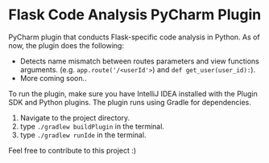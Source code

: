 # Flask Code Analysis PyCharm Plugin
PyCharm plugin that conducts Flask-specific code analysis in Python.
As of now, the plugin does the following:
 * Detects name mismatch between routes parameters and view functions arguments. (e.g. `app.route('/<userId'>`) and `def get_user(user_id):`).
 * More coming soon..

To run the plugin, make sure you have IntelliJ IDEA installed with the Plugin SDK and Python plugins. The plugin runs using Gradle for dependencies.
   1. Navigate to the project directory.
   2. type `./gradlew buildPlugin` in the terminal.
   3. type `./gradlew runIde` in the terminal.

Feel free to contribute to this project :)
